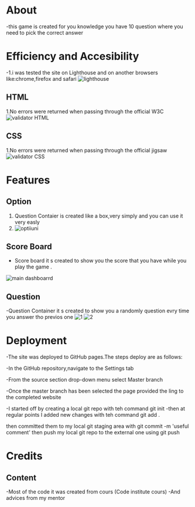 # About 
-this game is created for you knowledge you have 10 question where you need to pick the correct answer

# Efficiency and Accesibility
-1.i was tested the site on Lighthouse and on another browsers like:chrome,firefox and safari
![lighthouse](https://github.com/sergiu19996/iq-test-js/assets/126587603/1d500b1c-dd7b-4f83-97d9-35224b5b91cc)

## HTML
1.No errors were returned when passing through the official W3C
![validator HTML](https://github.com/sergiu19996/iq-test-js/assets/126587603/767dd1f9-bd39-40fc-bd4f-eb897f1f8b8c)

## CSS
1.No errors were returned when passing through the official jigsaw
![validator CSS](https://github.com/sergiu19996/iq-test-js/assets/126587603/d956bfb6-ce2c-45b1-8f2b-4caed3eebd59)

# Features

## Option 
1. Question Contaier is created like a box,very simply and you can use it very easly
2. ![optiiuni](https://github.com/sergiu19996/iq-test-js/assets/126587603/f6c7493a-62e6-41ae-ad41-cedf5fccc7ff)


## Score Board
- Score board it s created to show you the score that you have while you play the game .

![main dashboarrd](https://github.com/sergiu19996/iq-test-js/assets/126587603/8c22c837-cd4f-4749-9b36-1b4180fc1e2b)

## Question 

-Question Container it s created to show you a randomly question evry time you answer tho previos one 
![1](https://github.com/sergiu19996/iq-test-js/assets/126587603/efe68f5e-3a75-448a-8af9-58a0030dff88)
![2](https://github.com/sergiu19996/iq-test-js/assets/126587603/b7e57bd7-c847-4888-8fb5-4a2044a240a6)

# Deployment

-The site was deployed to GitHub pages.The steps deploy are as follows:

-In the GitHub repository,navigate to the Settings tab

-From the source section drop-down menu select Master branch

-Once the master branch has been selected the page provided the ling to the completed website

-I started off by creating a local git repo with teh command git init -then at regular points I added new changes with teh command git add .

then committed them to my local git staging area with git commit -m 'useful comment'
then push my local git repo to the external one using git push

# Credits

## Content
-Most of the code it was created from cours (Code institute cours) 
-And advices from my mentor 

